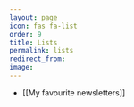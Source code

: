 ```yaml
---
layout: page
icon: fas fa-list
order: 9
title: Lists
permalink: lists
redirect_from:
image: 
---
```


- [[My favourite newsletters]]
